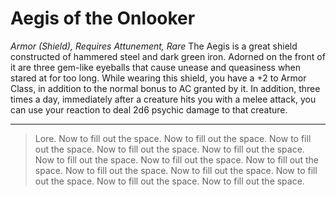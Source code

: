 
# Aegis of the Onlooker

*Armor (Shield), Requires Attunement, Rare*
The Aegis is a great shield constructed of hammered steel and dark green iron. Adorned on the front of it are three gem-like eyeballs that cause unease and queasiness when stared at for too long. While wearing this shield, you have a +2 to Armor Class, in addition to the normal bonus to AC granted by it. In addition, three times a day, immediately after a creature hits you with a melee attack, you can use your reaction to deal 2d6 psychic damage to that creature.

---
> Lore. Now to fill out the space. Now to fill out the space. Now to fill out the space. Now to fill out the space. Now to fill out the space. Now to fill out the space. Now to fill out the space. Now to fill out the space. Now to fill out the space. Now to fill out the space. Now to fill out the space. Now to fill out the space. Now to fill out the space. 

